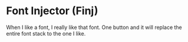# Font Injector (Finj)

When I like a font, I really like that font.
One button and it will replace the entire font stack to the one I like.

